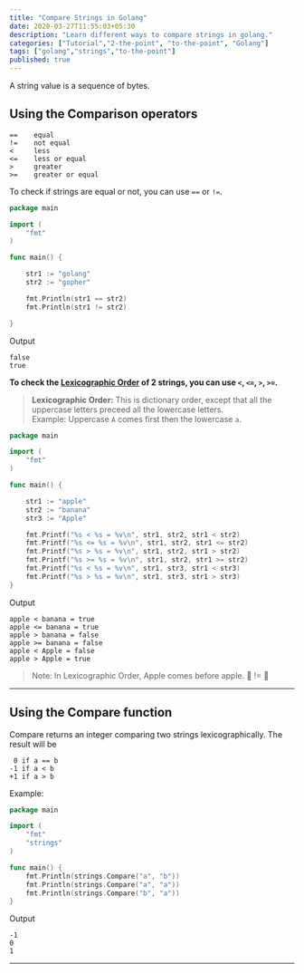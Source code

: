 ```yaml
---
title: "Compare Strings in Golang"
date: 2020-03-27T11:55:03+05:30
description: "Learn different ways to compare strings in golang."
categories: ["Tutorial","2-the-point", "to-the-point", "Golang"]
tags: ["golang","strings","to-the-point"]
published: true
---
```


A string value is a sequence of bytes.

## Using the Comparison operators

```
==    equal
!=    not equal
<     less
<=    less or equal
>     greater
>=    greater or equal
```

To check if strings are equal or not, you can use `==` or `!=`.

```go
package main

import (
	"fmt"
)

func main() {

	str1 := "golang"
	str2 := "gopher"

	fmt.Println(str1 == str2)
	fmt.Println(str1 != str2)

}
```
Output
```
false
true
```

**To check the [Lexicographic Order](https://chortle.ccsu.edu/java5/Notes/chap92/ch92_2.html) of 2 strings, you can use `<`, `<=`, `>`, `>=`.**

> **Lexicographic Order:** This is dictionary order, except that all the uppercase letters preceed all the lowercase letters.  
> Example: Uppercase `A` comes first then the lowercase `a`.

```go
package main

import (
	"fmt"
)

func main() {

	str1 := "apple"
	str2 := "banana"
	str3 := "Apple"

	fmt.Printf("%s < %s = %v\n", str1, str2, str1 < str2)
	fmt.Printf("%s <= %s = %v\n", str1, str2, str1 <= str2)
	fmt.Printf("%s > %s = %v\n", str1, str2, str1 > str2)
	fmt.Printf("%s >= %s = %v\n", str1, str2, str1 >= str2)
	fmt.Printf("%s < %s = %v\n", str1, str3, str1 < str3)
	fmt.Printf("%s > %s = %v\n", str1, str3, str1 > str3)
}
```
Output
```
apple < banana = true
apple <= banana = true
apple > banana = false
apple >= banana = false
apple < Apple = false
apple > Apple = true
```

> Note: In Lexicographic Order, Apple comes before apple. 🍏 != 🍎

---

## Using the Compare function

Compare returns an integer comparing two strings lexicographically. 
The result will be 
```
 0 if a == b
-1 if a < b
+1 if a > b
```
Example:
```go
package main

import (
	"fmt"
	"strings"
)

func main() {
	fmt.Println(strings.Compare("a", "b"))
	fmt.Println(strings.Compare("a", "a"))
	fmt.Println(strings.Compare("b", "a"))
}
```
Output
```
-1
0
1
```
---